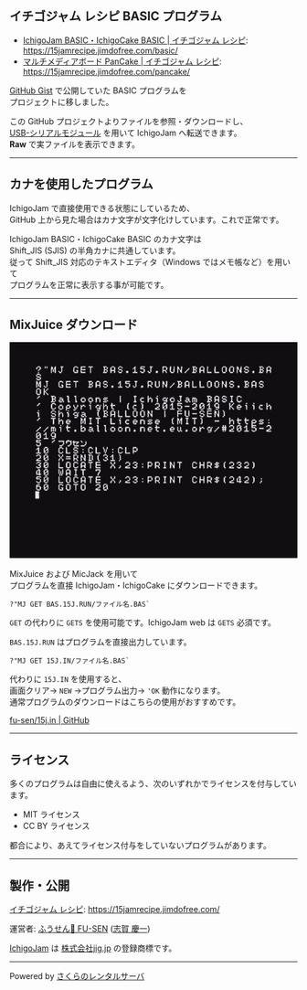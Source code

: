## イチゴジャム レシピ BASIC プログラム

- [IchigoJam BASIC・IchigoCake BASIC | イチゴジャム レシピ](https://15jamrecipe.jimdofree.com/basic/):\
<https://15jamrecipe.jimdofree.com/basic/>
- [マルチメディアボード PanCake | イチゴジャム レシピ](https://15jamrecipe.jimdofree.com/pancake/):\
<https://15jamrecipe.jimdofree.com/pancake/>

[GitHub Gist](https://gist.github.com/) で公開していた BASIC プログラムを\
プロジェクトに移しました。

この GitHub プロジェクトよりファイルを参照・ダウンロードし、\
[USB-シリアルモジュール](https://shopfusen.jimdofree.com/ichigojam/) を用いて IchigoJam へ転送できます。\
**Raw** で実ファイルを表示できます。

___

## カナを使用したプログラム

IchigoJam で直接使用できる状態にしているため、\
GitHub 上から見た場合はカナ文字が文字化けしています。これで正常です。

IchigoJam BASIC・IchigoCake BASIC のカナ文字は\
Shift_JIS (SJIS) の半角カナに共通しています。\
従って Shift_JIS 対応のテキストエディタ（Windows ではメモ帳など）を用いて\
プログラムを正常に表示する事が可能です。

___

## MixJuice ダウンロード

![MixJuice 経由のダウンロード例](/screenshot.jpg)

MixJuice および MicJack を用いて\
プログラムを直接 IchigoJam・IchigoCake にダウンロードできます。

```
?"MJ GET BAS.15J.RUN/ファイル名.BAS`
```

`GET` の代わりに `GETS` を使用可能です。IchigoJam web は `GETS` 必須です。

`BAS.15J.RUN` はプログラムを直接出力しています。

```
?"MJ GET 15J.IN/ファイル名.BAS`
```

代わりに `15J.IN` を使用すると、\
画面クリア→ `NEW` →プログラム出力→ `'OK` 動作になります。\
通常プログラムのダウンロードはこちらの使用がおすすめです。

[fu-sen/15j.in | GitHub](https://github.com/fu-sen/15j.in)

___

## ライセンス

多くのプログラムは自由に使えるよう、次のいずれかでライセンスを付与しています。

- MIT ライセンス
- CC BY ライセンス

都合により、あえてライセンス付与をしていないプログラムがあります。

___

## 製作・公開

[イチゴジャム レシピ](https://15jamrecipe.jimdofree.com/): <https://15jamrecipe.jimdofree.com/>

運営者: [ふうせん🎈 FU-SEN](https://balloon.asia/) ([志賀 慶一](https://www.facebook.com/keiichishiga))

[IchigoJam](https://ichigojam.net/) は [株式会社jig.jp](https://jig.jp/) の登録商標です。

___

Powered by [さくらのレンタルサーバ](https://www.sakura.ne.jp/)
